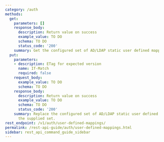 ```yaml
---
category: /auth
methods:
  get:
    parameters: []
    response_body:
      description: Return value on success
      example_value: TO DO
      schema: TO DO
      status_code: '200'
    summary: Get the configured set of AD/LDAP static user defined mappings.
  put:
    parameters:
    - description: ETag for expected version
      name: If-Match
      required: false
    request_body:
      example_value: TO DO
      schema: TO DO
    response_body:
      description: Return value on success
      example_value: TO DO
      schema: TO DO
      status_code: '200'
    summary: Replace the configured set of AD/LDAP static user defined mappings with
      the supplied set.
rest_endpoint: /v1/auth/user-defined-mappings/
permalink: /rest-api-guide/auth/user-defined-mappings.html
sidebar: rest_api_command_guide_sidebar
---
```

